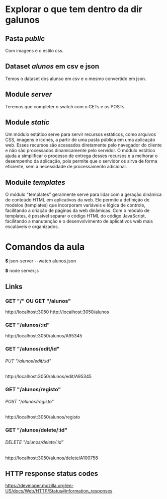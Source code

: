 # Explorar o que tem dentro da dir galunos

## Pasta *public*
Com imagens e o estilo css.

## Dataset *alunos* em csv e json
Temos o dataset dos alunso em csv e o mesmo convertido em json.

## Module *server*
Teremos que completer o switch com o GETs e os POSTs.

## Module *static*
Um módulo estático serve para servir recursos estáticos, como arquivos CSS, imagens e ícones, a partir de uma pasta pública em uma aplicação web. Esses recursos são acessados diretamente pelo navegador do cliente e não são processados dinamicamente pelo servidor. O módulo estático ajuda a simplificar o processo de entrega desses recursos e a melhorar o desempenho da aplicação, pois permite que o servidor os sirva de forma eficiente, sem a necessidade de processamento adicional.

## Moduile *templates*
O módulo "templates" geralmente serve para lidar com a geração dinâmica de conteúdo HTML em aplicativos da web. Ele permite a definição de modelos (templates) que incorporam variáveis e lógica de controle, facilitando a criação de páginas da web dinâmicas. Com o módulo de templates, é possível separar o código HTML do código JavaScript, facilitando a manutenção e o desenvolvimento de aplicativos web mais escaláveis e organizados.


# Comandos da aula

**$** json-server --watch alunos.json

**$** node server.js 

## Links

### GET "/" OU GET "/alunos"
http://localhost:3050
http://localhost:3050/alunos

### GET "/alunos/:id"
http://localhost:3050/alunos/A95345

### GET "/alunos/edit/id"
###### PUT "/alunos/edit/:id"
http://localhost:3050/alunos/edit/A95345

### GET "/alunos/registo"
###### POST "/alunos/registo"
http://localhost:3050/alunos/registo

### GET "/alunos/delete/:id"
###### DELETE "/alunos/delete/:id"
http://localhost:3050/alunos/delete/A100758

## HTTP response status codes
https://developer.mozilla.org/en-US/docs/Web/HTTP/Status#information_responses

